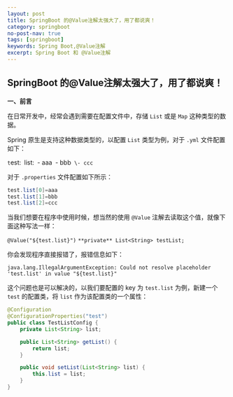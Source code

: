 ```yaml
---
layout: post
title: SpringBoot 的@Value注解太强大了，用了都说爽！
category: springboot
no-post-nav: true
tags: [springboot]
keywords: Spring Boot,@Value注解
excerpt: Spring Boot 和 @Value注解
---
```


## SpringBoot 的@Value注解太强大了，用了都说爽！

**一、前言**



在日常开发中，经常会遇到需要在配置文件中，存储 `List` 或是 `Map` 这种类型的数据。

Spring 原生是支持这种数据类型的，以配置 `List` 类型为例，对于 `.yml` 文件配置如下：

`t`est:`
 `list:`
  `\- aaa`
  `\- bbb`
  \- ccc`

对于 `.properties` 文件配置如下所示：

```java
test.list[0]=aaa
test.list[1]=bbb
test.list[2]=ccc
```

当我们想要在程序中使用时候，想当然的使用 `@Value` 注解去读取这个值，就像下面这种写法一样：

`@Value("${test.list}")`
`**private** List<String> testList;`

你会发现程序直接报错了，报错信息如下：

`java.lang.IllegalArgumentException: Could not resolve placeholder 'test.list' in value "${test.list}"`

这个问题也是可以解决的，以我们要配置的 key 为 `test.list` 为例，新建一个 `test` 的配置类，将 `list` 作为该配置类的一个属性：

```java
@Configuration
@ConfigurationProperties("test")
public class TestListConfig {
    private List<String> list;

    public List<String> getList() {
        return list;
    }

    public void setList(List<String> list) {
        this.list = list;
    }
}
```

 





